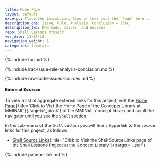 ```yaml
---
title: Home Page
layout: default
excerpt: Place the introducing line of text ie.) the 'lead' here ...
description_one: Issue, Rule, Analysis, Conclusion = IRAC
description_two: Raw Code, Issues, and Sources
repo: Shell Lessons Project
ver_date: 11-17-19
navigation_weight: 1
categories: template
---
```


{% include toc.md %}

{% include irac-issue-rule-analysis-conclusion.md %}

{% include raw-code-issues-sources.md %}

#### External Sources

To view a list of aggregate external links for this project, visit the [Home Page](https://mminail.github.io/){:title='Click to Visit the Home Page of the Concepts Library at MMINAIL'}{:target='_blank'} of the MMINAIL concept library and scroll the navigator until you see the `Shell` section.

In the sub-menu of the `Shell` section you will find a hyperlink to the source links for this project, as follows:

- [Shell Source Links](../Shell/Shell-Source-Links.htm){:title="Click to Visit the Shell Source Links page of the Shell Lessons Project at the Concept Library"}{:target="_self"}

{% include patreon-link.md %}
